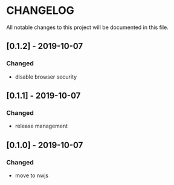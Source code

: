 # CHANGELOG
All notable changes to this project will be documented in this file.

## [0.1.2] - 2019-10-07
### Changed
- disable browser security

## [0.1.1] - 2019-10-07
### Changed
- release management

## [0.1.0] - 2019-10-07
### Changed
- move to nwjs
